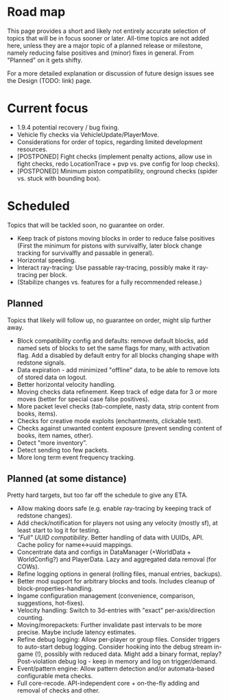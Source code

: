 # Road map

This page provides a short and likely not entirely accurate selection of topics that will be in focus sooner or later. All-time topics are not added here, unless they are a major topic of a planned release or milestone, namely reducing false positives and (minor) fixes in general. From "Planned" on it gets shifty.

For a more detailed explanation or discussion of future design issues see the Design (TODO: link) page.

# Current focus
* 1.9.4 potential recovery / bug fixing.
* Vehicle fly checks via VehicleUpdate/PlayerMove.
* Considerations for order of topics, regarding limited development resources.
* [POSTPONED] Fight checks (implement penalty actions, allow use in fight checks, redo LocationTrace + pvp vs. pve config for loop checks).
* [POSTPONED] Minimum piston compatibility, onground checks (spider vs. stuck with bounding box).

# Scheduled
Topics that will be tackled soon, no guarantee on order.
* Keep track of pistons moving blocks in order to reduce false positives (First the minimum for pistons with survivalfly, later block change tracking for survivalfly and passable in general).
* Horizontal speeding.
* Interact ray-tracing: Use passable ray-tracing, possibly make it ray-tracing per block.
* (Stabilize changes vs. features for a fully recommended release.)

## Planned
Topics that likely will follow up, no guarantee on order, might slip further away.
* Block compatibility config and defaults: remove default blocks, add named sets of blocks to set the same flags for many, with activation flag. Add a disabled by default entry for all blocks changing shape with redstone signals.
* Data expiration - add minimized "offline" data, to be able to remove lots of stored data on logout.
* Better horizontal velocity handling.
* Moving checks data refinement. Keep track of edge data for 3 or more moves (better for special case false positives).
* More packet level checks (tab-complete, nasty data, strip content from books, items).
* Checks for creative mode exploits (enchantments, clickable text).
* Checks against unwanted content exposure (prevent sending content of books, item names, other).
* Detect "more inventory".
* Detect sending too few packets.
* More long term event frequency tracking.

## Planned (at some distance)
Pretty hard targets, but too far off the schedule to give any ETA.
* Allow making doors safe (e.g. enable ray-tracing by keeping track of redstone changes).
* Add check/notification for players not using any velocity (mostly sf), at least start to log it for testing.
* _"Full" UUID compatibility_. Better handling of data with UUIDs, API. Cache policy for name<->uuid mappings.
* Concentrate data and configs in DataManager (+WorldData + WorldConfig?) and PlayerData. Lazy and aggregated data removal (for COWs).
* Refine logging options in general (rolling files, manual entries, backups).
* Better mod support for arbitrary blocks and tools. Includes cleanup of block-properties-handling.
* Ingame configuration management (convenience, comparison, suggestions, hot-fixes).
* Velocity handling: Switch to 3d-entries with "exact" per-axis/direction counting.
* Moving/morepackets: Further invalidate past intervals to be more precise. Maybe include latency estimates.
* Refine debug logging: Allow per-player or group files. Consider triggers to auto-start debug logging. Consider hooking into the debug stream in-game (!), possibly with reduced data. Might add a binary format, replay? Post-violation debug log - keep in memory and log on trigger/demand.
* Event/pattern engine: Allow pattern detection and/or automata-based configurable meta checks.
* Full core-recode. API-independent core + on-the-fly adding and removal of checks and other.
